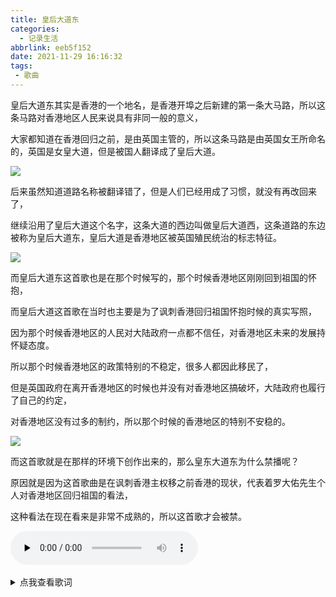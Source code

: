 ```yaml
---
title: 皇后大道东
categories:
  - 记录生活
abbrlink: eeb5f152
date: 2021-11-29 16:16:32
tags:
 - 歌曲
---
```




皇后大道东其实是香港的一个地名，是香港开埠之后新建的第一条大马路，所以这条马路对香港地区人民来说具有非同一般的意义，

大家都知道在香港回归之前，是由英国主管的，所以这条马路是由英国女王所命名的，英国是女皇大道，但是被国人翻译成了皇后大道。

![](1.jpg)

后来虽然知道道路名称被翻译错了，但是人们已经用成了习惯，就没有再改回来了，

继续沿用了皇后大道这个名字，这条大道的西边叫做皇后大道西，这条道路的东边被称为皇后大道东，皇后大道是香港地区被英国殖民统治的标志特征。

![](2.jpg)

而皇后大道东这首歌也是在那个时候写的，那个时候香港地区刚刚回到祖国的怀抱，

而皇后大道这首歌在当时也主要是为了讽刺香港回归祖国怀抱时候的真实写照，

因为那个时候香港地区的人民对大陆政府一点都不信任，对香港地区未来的发展持怀疑态度。

所以那个时候香港地区的政策特别的不稳定，很多人都因此移民了，

但是英国政府在离开香港地区的时候也并没有对香港地区搞破坏，大陆政府也履行了自己的约定，

对香港地区没有过多的制约，所以那个时候的香港地区的特别不安稳的。

![](3.jpg)

而这首歌就是在那样的环境下创作出来的，那么皇东大道东为什么禁播呢？

原因就是因为这首歌曲是在讽刺香港主权移之前香港的现状，代表着罗大佑先生个人对香港地区回归祖国的看法，

这种看法在现在看来是非常不成熟的，所以这首歌才会被禁。

​<audio id="audio" controls="controls" preload="none">
      <source id="mp3" src="皇后大道东.mp3">
</audio>
<details >
  <summary style="cursor:pointer">点我查看歌词</summary>
<pre>
皇后大道西又皇后大道东
皇后大道东转皇后大道中
皇后大道东上为何无皇宫
皇后大道中人民如潮涌
有个贵族朋友在硬币背后
青春不变名字叫做皇后
每次买卖随我到处去奔走
面上没有表情却汇聚成就
知己一声拜拜远去这都市
要靠伟大同志搞搞新意思
照买照卖楼花处处有单位
但是旺角可能要换换名字
皇后大道西又皇后大道东
皇后大道东转皇后大道中
皇后大道东上为何无皇宫
皇后大道中人民如潮涌
这个正义朋友面善又友善
因此批准马匹一周跑两天
百姓也自然要斗快过终点
若做大国公民只须身有钱
知己一声拜拜远去这都市
要靠伟大同志搞搞新意思
冷暖气候同样影响这都市
但是换季可能靠特异人士
空即是色 色即是空
空即是色即是色即是空
空即是色 色即是空
空即是色即是色即是空
空即是色 色即是空
空即是色即是色即是空
空即是色 色即是空
空即是色即是色即是空
皇后大道西又皇后大道东
皇后大道东转皇后大道中
皇后大道东上为何无皇宫
皇后大道中人民如潮涌
这个漂亮朋友道别亦漂亮
夜夜电视荧幕继续旧形象
到了那日同庆个个要鼓掌
硬币上那尊容变烈士铜像
知己一声拜拜远去这都市
要靠伟大同志搞搞新意思
会有铁路城巴也会有的士
但是路线可能要问问何事
皇后大道西又皇后大道东
皇后大道东转皇后大道中
皇后大道东上为何无皇宫
皇后大道中人民如潮涌
皇后大道西又皇后大道东
皇后大道东转皇后大道中
皇后大道东上为何无皇宫
皇后大道中人民如潮涌
</pre>
</details>